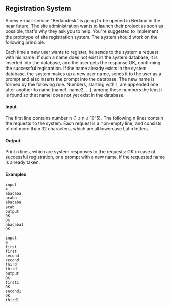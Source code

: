 ## Registration System

A new e-mail service "Berlandesk" is going to be opened in Berland in the near future. The site administration wants to launch their project as soon as possible, that's why they ask you to help. You're suggested to implement the prototype of site registration system. The system should work on the following principle.

Each time a new user wants to register, he sends to the system a request with his name. If such a name does not exist in the system database, it is inserted into the database, and the user gets the response OK, confirming the successful registration. If the name already exists in the system database, the system makes up a new user name, sends it to the user as a prompt and also inserts the prompt into the database. The new name is formed by the following rule. Numbers, starting with 1, are appended one after another to name (name1, name2, ...), among these numbers the least i is found so that namei does not yet exist in the database.

#### Input
The first line contains number n (1 ≤ n ≤ 10^5). The following n lines contain the requests to the system. Each request is a non-empty line, and consists of not more than 32 characters, which are all lowercase Latin letters.

#### Output
Print n lines, which are system responses to the requests: OK in case of successful registration, or a prompt with a new name, if the requested name is already taken.

#### Examples
```
input
4
abacaba
acaba
abacaba
acab
output
OK
OK
abacaba1
OK
```
```
input
6
first
first
second
second
third
third
output
OK
first1
OK
second1
OK
third1
```

